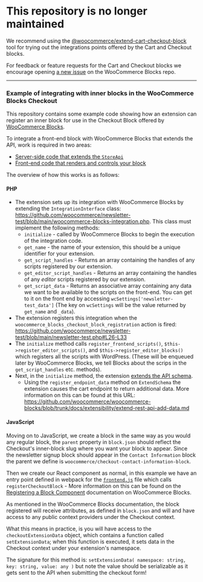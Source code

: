 # This repository is no longer maintained
We recommend using the [@woocommerce/extend-cart-checkout-block](https://www.npmjs.com/package/@woocommerce/extend-cart-checkout-block) tool for trying out the integrations points offered by the Cart and Checkout blocks.

For feedback or feature requests for the Cart and Checkout blocks we encourage opening [a new issue](https://github.com/woocommerce/woocommerce-blocks/issues/new/choose) on the WooCommerce Blocks repo.

--------------

### Example of integrating with inner blocks in the WooCommerce Blocks Checkout

This repository contains some example code showing how an extension can register an inner block for use in the Checkout
Block offered by [WooCommerce Blocks](https://github.com/woocommerce/woocommerce-blocks).

To integrate a front-end block with WooCommerce Blocks that extends the API, work is required in two areas:
- [Server-side code that extends the `StoreApi`](#php)
- [Front-end code that renders and controls your block](#javascript)

The overview of how this works is as follows:

#### PHP

- The extension sets up its integration with WooCommerce Blocks by extending the `IntegrationInterface` class:
https://github.com/woocommerce/newsletter-test/blob/main/woocommerce-blocks-integration.php. This class must implement the following methods:
  - `initialize` - called by WooCommerce Blocks to begin the execution of the integration code.
  - `get_name` - the name of your extension, this should be a unique identifier for your extension.
  - `get_script_handles` - Returns an array containing the handles of any scripts registered by our extension.
  - `get_editor_script_handles` - Returns an array containing the handles of any _editor_ scripts registered by our
extension.
  - `get_script_data` - Returns an associative array containing any data we want to be available to the scripts on the
front-end. You can get to it on the front end by accessing `wcSettings['newsletter-test_data']` (The key on `wcSettings`
will be the value returned by `get_name` and `_data`).
- The extension registers this integration when the `woocommerce_blocks_checkout_block_registration` action is fired:
https://github.com/woocommerce/newsletter-test/blob/main/newsletter-test.php#L26-L33
- The `initialize` method calls  `register_frontend_scripts()`, `$this->register_editor_scripts()`, and
`$this->register_editor_blocks()` which registers all the scripts with WordPress. (These will be enqueued later by WooCommerce Blocks, we tell Blocks about the scrips in the `get_script_handles` etc. methods).
- Next, in the `initialize` method, the extension
[extends the API schema](https://github.com/woocommerce/newsletter-test/blob/main/woocommerce-blocks-integration.php#L141).
  - Using the `register_endpoint_data` method on `ExtendSchema` the extension causes the cart endpoint to return
additional data. More information on this can be found at this URL: https://github.com/woocommerce/woocommerce-blocks/blob/trunk/docs/extensibility/extend-rest-api-add-data.md

#### JavaScript

Moving on to JavaScript, we create a block in the same way as you would any regular block, the `parent` property in
`block.json` should reflect the Checkout's inner-block slug where you want your block to appear. Since the newsletter
signup block should appear in the `Contact Information` block the parent we define is
`woocommerce/checkout-contact-information-block`.

Then we create our React component as normal, in this example we have an entry point defined in webpack for the
[`frontend.js`](https://github.com/woocommerce/newsletter-test/blob/main/assets/js/checkout-newsletter-subscription-block/frontend.js) 
file which calls `registerCheckoutBlock` - More information on this can be found on the [Registering a Block Component](https://github.com/woocommerce/woocommerce-blocks/blob/trunk/packages/checkout/blocks-registry/README.md#registercheckoutblock-options-) documentation on WooCommerce Blocks.


As mentioned in the WooCommerce Blocks documentation, the block registered will receive attributes, as defined in
`block.json` and will and have access to any public context providers under the Checkout context.

What this means in practice, is you will have access to the `checkoutExtensionData` object, which contains a function
called `setExtensionData`; when this function is executed, it sets data in the Checkout context under your extension's namespace.

The signature for this method is: `setExtensionData( namespace: string, key: string, value: any )` but note the value
should be serializable as it gets sent to the API when submitting the checkout form!

